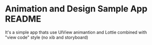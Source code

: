 # Animation and Design Sample App README

It's a simple app thats use UIView animantion  and Lottie combined with "view code" style (no xib and storyboard)
